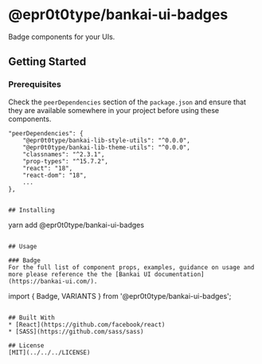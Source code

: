 # @epr0t0type/bankai-ui-badges
Badge components for your UIs.

## Getting Started

### Prerequisites
Check the `peerDependencies` section of the `package.json` and ensure that they are available somewhere in your project before using these components.

```
"peerDependencies": {
    "@epr0t0type/bankai-lib-style-utils": "^0.0.0",
    "@epr0t0type/bankai-lib-theme-utils": "^0.0.0",
    "classnames": "^2.3.1",
    "prop-types": "^15.7.2",
    "react": "18",
    "react-dom": "18",
    ...
},
```
```

## Installing
```
yarn add @epr0t0type/bankai-ui-badges
```

## Usage

### Badge
For the full list of component props, examples, guidance on usage and more please reference the the [Bankai UI documentation](https://bankai-ui.com/).

```
import { Badge, VARIANTS } from '@epr0t0type/bankai-ui-badges';
```

## Built With
* [React](https://github.com/facebook/react)
* [SASS](https://github.com/sass/sass)

## License
[MIT](../../../LICENSE)
